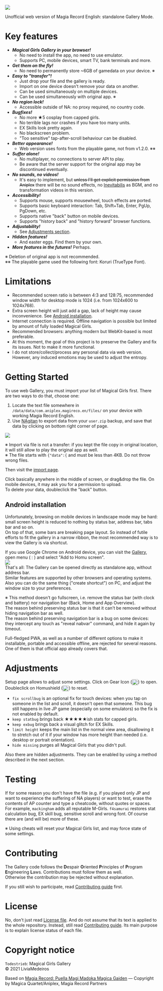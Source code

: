 [<img src="https://todestrieb.magica-us.com/img/gallery.png" />](https://todestrieb.magica-us.com)

Unofficial web version of Magia Record English: standalone Gallery Mode.

# Key features
- ***Magical Girls Gallery in your browser!***
  - No need to install the app, no need to use emulator.
  - Supports PC, mobile devices, smart TV, bank terminals and more.
- ***Get them on the fly!***
  - No need to permanently store ~6GB of gamedata on your device. ※
- ***Easy to "transfer"!***
  - Just drop your file and the gallery is ready.
  - Import on one device doesn't remove your data on another.
  - Can be used simultaneously on multiple devices.
  - Can be used simultaneously with original app. ※
- ***No region lock!***
  - Accessible outside of NA: no proxy required, no country code.
- ***Bugfixes!***
  - No more ★5 cosplay from capped girls.
  - No terrible lags nor crashes if you have too many units.
  - EX Skills look pretty again.
  - No blackscreen problem.
  - "Too sensitive" tap-after-scroll behaviour can be disabled.
- ***Better appearance!***
  - Web version uses fonts from the playable game, not from v1.2.0. ※※
- ***Suffer alone!***
  - No multiplayer, no connections to server API to play.
  - Be aware that the server support for the original app may be discontinued eventually.
- ***No sounds, no videos!***
  - It's easy to implement, but <s>unless I'll get explicit permission from Aniplex</s> there will be no sound effects, no [Inevitabilis](https://www.madoka-magica.com/tv/bddvd/cd_st.html) as BGM, and no transformation videos in this version.
- ***Accessibility!***
  - Supports mouse, supports mousewheel, touch effects are ported.
  - Supports basic keyboard interaction: Tab, Shift+Tab, Enter, PgUp, PgDown, etc.
  - Supports native "back" button on mobile devices.
  - Supports "history back" and "history forward" browser functions.
- ***Adjustability!***
  - See [Adjustments section](#adjustments).
- ***Hidden features!***
  - And easter eggs. Find them by your own.
- ***More features in the futures!*** Perhaps.

※ Deletion of original app is not recommended.<br>
※※ The playable game used the following font: Koruri (TrueType Font).


# Limitations
- Recommended screen ratio is between 4:3 and 128:75, recommended window width for desktop mode is 1024 (i.e. from 1024x600 to 1024x768).
- Extra screen height will just add a gap, lack of height may cause inconvenience. See [Android installation](#android-installation).
- Internet connection is required. Offline navigation is possible but limited by amount of fully loaded Magical Girls.
- Recommended browsers: anything modern but WebKit-based is most preferable.
- At this moment, the goal of this project is to preserve the Gallery and fix its issues. Not to make it more functional.
- I do not store/collect/process any personal data via web version. However, any induced emotions may be used to adjust the entropy.

# Getting Started
To use web Gallery, you must import your list of Magical Girls first. There are two ways to do that, choose one:

1. Locate the text file somewhere in `/data/data/com.aniplex.magireco.en/files/` on your device with working Magia Record English.
2. Use [NAgitan](https://xn--80aalyho.xn--p1ai/magireco/NAgitan/acceptance) to export data from your `user.zip` backup, and save that data by clicking on bottom right corner of page.<br>
<img src="https://todestrieb.magica-us.com/img/tutorial/NAgitan.png" />

※ Import via file is not a transfer: if you kept the file copy in original location, it will still allow to play the original app as well.<br>
※ The file starts with `{"data":{` and must be less than 4KB. Do not throw wrong files.

Then visit the [import page](https://todestrieb.magica-us.com/setup).

Click basically anywhere in the middle of screen, or drag&drop the file. On mobile devices, it may ask you for a permission to upload.<br>
To delete your data, doubleclick the "back" button.

## Android installation
Unfortunately, browsing on mobile devices in landscape mode may be hard: small screen height is reduced to nothing by status bar, address bar, tabs bar and so on.<br>
On top of that, some bars are breaking page layout. So instead of futile efforts to fit the gallery in a narrow ribbon, the most recommended way is to view the Gallery is via shortcut.

If you use Google Chrome on Android device, you can visit the [Gallery](https://todestrieb.magica-us.com/), open menu (`⋮`) and select "Add to Homu screen".<br>
<img src="https://todestrieb.magica-us.com/img/tutorial/homuscreen.png" /><br>
That's all: The Gallery can be opened directly as standalone app, without address bar.<br>
Similar features are supported by other browsers and operating systems. Also you can do the same thing ("create shortcut") on PC, and adjust the window size to your preferences.

※ This method doesn't go fullscreen, i.e. remove the status bar (with clock and battery) nor navigation bar (Back, Home and App Overview).<br>
The reason behind preserving status bar is that it can't be removed without hiding navigation bar as well.<br>
The reason behind preserving navigation bar is a bug on some devices: they intercept any touch as "reveal nabvar" command, and hide it again by timeout.

Full-fledged PWA, as well as a number of different options to make it installable, portable and accessible offline, are rejected for several reasons. One of them is that official app already covers that.

# Adjustments
Setup page allows to adjust some settings. Click on Gear Icon (<img src="https://todestrieb.magica-us.com/img/misc/global_etc.png" valign="middle" height="20" />) to open. Doubleclick on Homushield (<img src="https://todestrieb.magica-us.com/img/misc/icon_reset.png" valign="middle" height="20" />) to reset.
- `fix scrollbug` is an optional fix for touch devices: when you tap on someone in the list and scroll, it doesn't open that someone. This bug still happens in live JP game (especially on some emulators) so the fix is not enabled by default.
- `keep statbug` brings back ★★★★★ish stats for capped girls.
- `keep exbug` brings back a visual glitch for EX Skills.
- `limit height` keeps the main list in the normal view area, disallowing it to stretch out of it if your window has more height than needed (i.e. desktop or portrait orientation).
- `hide missing` purges all Magical Girls that you didn't pull.

Also there are hidden adjustments. They can be enabled by using a method described in the next section.

# Testing
If for some reason you don't have the file (e.g. if you played only JP and want to experience the suffering of NA players) or want to test, erase the contents of AP counter and type a cheatcode, without quotes or spaces. For example, `mackingham` adds all reputable M-Girls. `f4samurai` restores stat calculation bug, EX skill bug, sensitive scroll and wrong font. Of course there are (and will be) more of these.

※ Using cheats will reset your Magical Girls list, and may force state of some settings.

# Contributing
The Gallery code follows the **D**espair **O**riented **P**rinciples of **P**rogram **E**ngineering **L**aws. Contributions must follow them as well.<br>
Otherwise the contribution may be rejected without explanation.

If you still wish to participate, read [Contributing guide](CONTRIBUTING.md) first.

# License
No, don't just read [License file](LICENSE). And do not assume that its text is applied to the whole repository.
Instead, still read [Contributing guide](CONTRIBUTING.md). Its main purpose is to explain license status of each file.

# Copyright notice
`Todestrieb`: Magical Girls Gallery<br>
© 2021 LiviaMedeiros

Based on [Magia Record: Puella Magi Madoka Magica Gaiden](https://magiarecord-en.com/) — Copyright by Magica Quartet/Aniplex, Magia Record Partners
